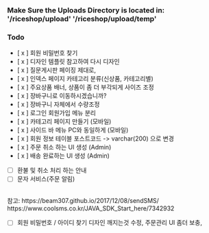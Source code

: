 ### Make Sure the Uploads Directory is located in: '/riceshop/upload' '/riceshop/upload/temp'

### Todo
- [ x ] 회원 비밀번호 찾기
- [ x ] 디자인 템플릿 참고하여 다시 디자인
- [ x ] 질문게시판 페이징 제대로, 
- [ x ] 인덱스 페이지 카테고리 분류(신상품, 카테고리별)
- [ x ] 주요상품 배너, 상품이 좀 더 부각되게 사이즈 조정
- [ x ] 장바구니로 이동하시겠습니까?
- [ x ] 장바구니 자체에서 수량조정
- [ x ] 로그인 회원가입 메뉴 분리
- [ x ] 카테고리 페이지 만들기 (모바일)
- [ x ] 사이드 바 메뉴 PC와 동일하게 (모바일)
- [ x ] 회원 정보 테이블 포스트코드 -> varchar(200) 으로 변경
- [ x ] 주문 취소 하는 UI 생성 (Admin)
- [ x ] 배송 완료하는 UI 생성 (Admin)
- [ ] 환불 및 취소 처리 하는 안내 
- [ ] 문자 서비스(주문 알림) 
<br />
참고: https://beam307.github.io/2017/12/08/sendSMS/ <br />
https://www.coolsms.co.kr/JAVA_SDK_Start_here/7342932

- [ ] 회원 비밀번호 / 아이디 찾기 디자인 깨지는것 수정, 주문관리 UI 좀더 보충,  
